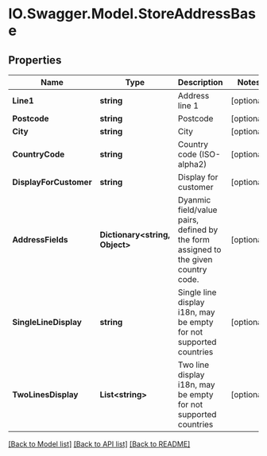 # IO.Swagger.Model.StoreAddressBase
## Properties

Name | Type | Description | Notes
------------ | ------------- | ------------- | -------------
**Line1** | **string** | Address line 1 | [optional] 
**Postcode** | **string** | Postcode | [optional] 
**City** | **string** | City | [optional] 
**CountryCode** | **string** | Country code (ISO-alpha2) | [optional] 
**DisplayForCustomer** | **string** | Display for customer | [optional] 
**AddressFields** | **Dictionary&lt;string, Object&gt;** | Dyanmic field/value pairs, defined by the form assigned to the given country code. | [optional] 
**SingleLineDisplay** | **string** | Single line display i18n, may be empty for not supported countries | [optional] 
**TwoLinesDisplay** | **List&lt;string&gt;** | Two line display i18n, may be empty for not supported countries | [optional] 

[[Back to Model list]](../README.md#documentation-for-models) [[Back to API list]](../README.md#documentation-for-api-endpoints) [[Back to README]](../README.md)

